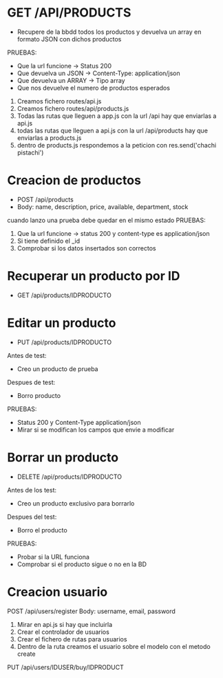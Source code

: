 # GET /API/PRODUCTS

- Recupere de la bbdd todos los productos y devuelva un array en formato JSON con dichos productos


PRUEBAS:

- Que la url funcione -> Status 200
- Que devuelva un JSON -> Content-Type: application/json
- Que devuelva un ARRAY -> Tipo array
- Que nos devuelve el numero de productos esperados


1. Creamos fichero routes/api.js
2. Creamos fichero routes/api/products.js
3. Todas las rutas que lleguen a app.js con la url /api hay que enviarlas a api.js
4. todas las rutas que lleguen a api.js con la url /api/products hay que enviarlas a products.js
5. dentro de products.js respondemos a la peticion con res.send('chachi pistachi')

# Creacion de productos

- POST /api/products
- Body: name, description, price, available, department, stock



cuando lanzo una prueba debe quedar en el mismo estado
PRUEBAS: 
1. Que la url funcione -> status 200 y content-type es application/json
2. Si tiene definido el _id
3. Comprobar si los datos insertados son correctos

# Recuperar un producto por ID

- GET /api/products/IDPRODUCTO

# Editar un producto

- PUT /api/products/IDPRODUCTO

Antes de test:

- Creo un producto de prueba

Despues de test:
- Borro producto

PRUEBAS:
- Status 200 y Content-Type application/json
- Mirar si se modifican los campos que envie a modificar

# Borrar un producto

- DELETE /api/products/IDPRODUCTO

Antes de los test: 

- Creo un producto exclusivo para borrarlo

Despues del test:

- Borro el producto

PRUEBAS: 

- Probar si la URL funciona
- Comprobar si el producto sigue o no en la BD

# Creacion usuario

POST /api/users/register
Body: username, email, password

1. Mirar en api.js si hay que incluirla
2. Crear el controlador de usuarios
3. Crear el fichero de rutas para usuarios
4. Dentro de la ruta creamos el usuario sobre el modelo con el metodo create


PUT /api/users/IDUSER/buy/IDPRODUCT